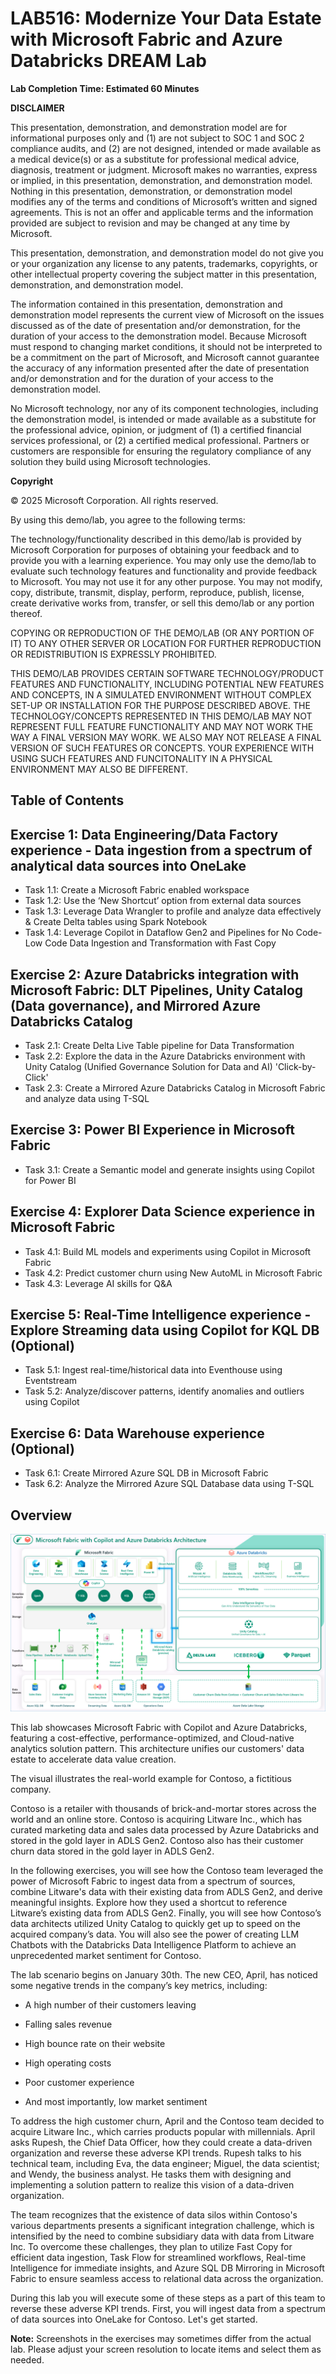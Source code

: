 
# LAB516: Modernize Your Data Estate with Microsoft Fabric and Azure Databricks DREAM Lab
**Lab Completion Time: Estimated 60 Minutes**

**DISCLAIMER**

This presentation, demonstration, and demonstration model are for informational purposes only and (1) are not subject to SOC 1 and SOC 2 compliance audits, and (2) are not designed, intended or made available as a medical device(s) or as a substitute for professional medical advice, diagnosis, treatment or judgment. Microsoft makes no warranties, express or implied, in this presentation, demonstration, and demonstration model. Nothing in this presentation, demonstration, or demonstration model modifies any of the terms and conditions of Microsoft’s written and signed agreements. This is not an offer and applicable terms and the information provided are subject to revision and may be changed at any time by Microsoft.

This presentation, demonstration, and demonstration model do not give you or your organization any license to any patents, trademarks, copyrights, or other intellectual property covering the subject matter in this presentation, demonstration, and demonstration model.

The information contained in this presentation, demonstration and demonstration model represents the current view of Microsoft on the issues discussed as of the date of presentation and/or demonstration, for the duration of your access to the demonstration model. Because Microsoft must respond to changing market conditions, it should not be interpreted to be a commitment on the part of Microsoft, and Microsoft cannot guarantee the accuracy of any information presented after the date of presentation and/or demonstration and for the duration of your access to the demonstration model.

No Microsoft technology, nor any of its component technologies, including the demonstration model, is intended or made available as a substitute for the professional advice, opinion, or judgment of (1) a certified financial services professional, or (2) a certified medical professional. Partners or customers are responsible for ensuring the regulatory compliance of any solution they build using Microsoft technologies.

**Copyright**

© 2025 Microsoft Corporation. All rights reserved. 

By using this demo/lab, you agree to the following terms:

The technology/functionality described in this demo/lab is provided by Microsoft Corporation for purposes of obtaining your feedback and to provide you with a learning experience. You may only use the demo/lab to evaluate such technology features and functionality and provide feedback to Microsoft. You may not use it for any other purpose. You may not modify, copy, distribute, transmit, display, perform, reproduce, publish, license, create derivative works from, transfer, or sell this demo/lab or any portion thereof.

COPYING OR REPRODUCTION OF THE DEMO/LAB (OR ANY PORTION OF IT) TO ANY OTHER SERVER OR LOCATION FOR FURTHER REPRODUCTION OR REDISTRIBUTION IS EXPRESSLY PROHIBITED.

THIS DEMO/LAB PROVIDES CERTAIN SOFTWARE TECHNOLOGY/PRODUCT FEATURES AND FUNCTIONALITY, INCLUDING POTENTIAL NEW FEATURES AND CONCEPTS, IN A SIMULATED ENVIRONMENT WITHOUT COMPLEX SET-UP OR INSTALLATION FOR THE PURPOSE DESCRIBED ABOVE. THE TECHNOLOGY/CONCEPTS REPRESENTED IN THIS DEMO/LAB MAY NOT REPRESENT FULL FEATURE FUNCTIONALITY AND MAY NOT WORK THE WAY A FINAL VERSION MAY WORK. WE ALSO MAY NOT RELEASE A FINAL VERSION OF SUCH FEATURES OR CONCEPTS. YOUR EXPERIENCE WITH USING SUCH FEATURES AND FUNCITONALITY IN A PHYSICAL ENVIRONMENT MAY ALSO BE DIFFERENT.

## Table of Contents
 
## Exercise 1: Data Engineering/Data Factory experience - Data ingestion from a spectrum of analytical data sources into OneLake 
 
 - Task 1.1: Create a Microsoft Fabric enabled workspace
 - Task 1.2: Use the ‘New Shortcut’ option from external data sources
 - Task 1.3: Leverage Data Wrangler to profile and analyze data effectively & Create Delta tables using Spark Notebook
 - Task 1.4: Leverage Copilot in Dataflow Gen2 and Pipelines for No Code-Low Code Data Ingestion and Transformation with Fast Copy

## Exercise 2: Azure Databricks integration with Microsoft Fabric: DLT Pipelines, Unity Catalog (Data governance), and Mirrored Azure Databricks Catalog

 - Task 2.1: Create Delta Live Table pipeline for Data Transformation
 - Task 2.2:  Explore the data in the Azure Databricks environment with Unity Catalog (Unified Governance Solution for Data and AI) 'Click-by-Click'
 - Task 2.3: Create a Mirrored Azure Databricks Catalog in Microsoft Fabric and analyze data using T-SQL

## Exercise 3: Power BI Experience in Microsoft Fabric
 
- Task 3.1: Create a Semantic model and generate insights using Copilot for Power BI

## Exercise 4: Explorer Data Science experience in Microsoft Fabric 
 
- Task 4.1: Build ML models and experiments using Copilot in Microsoft Fabric
- Task 4.2: Predict customer churn using New AutoML in Microsoft Fabric
- Task 4.3: Leverage AI skills for Q&A

## Exercise 5: Real-Time Intelligence experience - Explore Streaming data using Copilot for KQL DB (Optional)
 
- Task 5.1: Ingest real-time/historical data into Eventhouse using Eventstream
- Task 5.2: Analyze/discover patterns, identify anomalies and outliers using Copilot

## Exercise 6: Data Warehouse experience (Optional)
- Task 6.1: Create Mirrored Azure SQL DB in Microsoft Fabric
- Task 6.2: Analyze the Mirrored Azure SQL Database data using T-SQL

## Overview
![buildarch.png](GetStarted/ignite_architecture_diagram.png)

This lab showcases Microsoft Fabric with Copilot and Azure Databricks, featuring a cost-effective, performance-optimized, and Cloud-native analytics solution pattern. This architecture unifies our customers' data estate to accelerate data value creation.
 
The visual illustrates the real-world example for Contoso, a fictitious company. 

Contoso is a retailer with thousands of brick-and-mortar stores across the world and an online store. Contoso is acquiring Litware Inc., which has curated marketing data and sales data processed by Azure Databricks and stored in the gold layer in ADLS Gen2. Contoso also has their customer churn data stored in the gold layer in ADLS Gen2. 
 
In the following exercises, you will see how the Contoso team leveraged the power of Microsoft Fabric to ingest data from a spectrum of sources, combine Litware's data with their existing data from ADLS Gen2, and derive meaningful insights. Explore how they used a shortcut to reference Litware’s existing data from ADLS Gen2. Finally, you will see how Contoso’s data architects utilized Unity Catalog to quickly get up to speed on the acquired company’s data. You will also see the power of creating LLM Chatbots with the Databricks Data Intelligence Platform to achieve an unprecedented market sentiment for Contoso.

The lab scenario begins on January 30th. The new CEO, April, has noticed some negative trends in the company’s key metrics, including:

- A high number of their customers leaving

- Falling sales revenue

- High bounce rate on their website

- High operating costs

- Poor customer experience

- And most importantly, low market sentiment

To address the high customer churn, April and the Contoso team decided to acquire Litware Inc., which carries products popular with millennials. April asks Rupesh, the Chief Data Officer, how they could create a data-driven organization and reverse these adverse KPI trends. Rupesh talks to his technical team, including Eva, the data engineer; Miguel, the data scientist; and Wendy, the business analyst. He tasks them with designing and implementing a solution pattern to realize this vision of a data-driven organization. 

The team recognizes that the existence of data silos within Contoso's various departments presents a significant integration challenge, which is intensified by the need to combine subsidiary data with data from Litware Inc. To overcome these challenges, they plan to utilize Fast Copy for efficient data ingestion, Task Flow for streamlined workflows, Real-time Intelligence for immediate insights, and Azure SQL DB Mirroring in Microsoft Fabric to ensure seamless access to relational data across the organization.

During this lab you will execute some of these steps as a part of this team to reverse these adverse KPI trends. First, you will ingest data from a spectrum of data sources into OneLake for Contoso. Let's get started.

**Note:** Screenshots in the exercises may sometimes differ from the actual lab. Please adjust your screen resolution to locate items and select them as needed.
 

